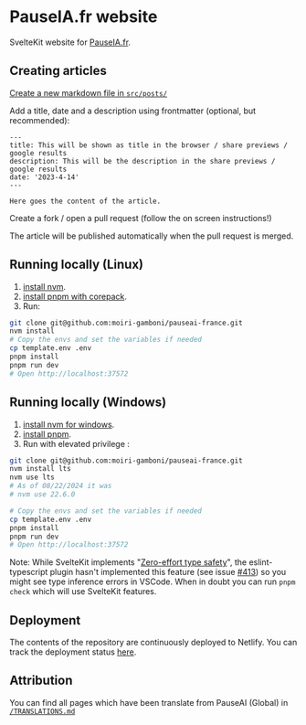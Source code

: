 # PauseIA.fr website

SvelteKit website for [PauseIA.fr](https://pauseia.fr/).

## Creating articles

[Create a new markdown file in `src/posts/`](https://github.com/moiri-gamboni/pauseai-france/new/main/src/posts)

Add a title, date and a description using frontmatter (optional, but recommended):

```
---
title: This will be shown as title in the browser / share previews / google results
description: This will be the description in the share previews / google results
date: '2023-4-14'
---

Here goes the content of the article.
```

Create a fork / open a pull request (follow the on screen instructions!)

The article will be published automatically when the pull request is merged.

## Running locally (Linux)

1. [install nvm](https://github.com/nvm-sh/nvm?tab=readme-ov-file#install--update-script).
2. [install pnpm with corepack](https://pnpm.io/installation#using-corepack).
3. Run:

```sh
git clone git@github.com:moiri-gamboni/pauseai-france.git
nvm install
# Copy the envs and set the variables if needed
cp template.env .env
pnpm install
pnpm run dev
# Open http://localhost:37572
```

## Running locally (Windows)

1. [install nvm for windows](https://github.com/coreybutler/nvm-windows/releases).
2. [install pnpm](https://pnpm.io/installation#on-windows).
3. Run with elevated privilege :

```sh
git clone git@github.com:moiri-gamboni/pauseai-france.git
nvm install lts
nvm use lts
# As of 08/22/2024 it was
# nvm use 22.6.0

# Copy the envs and set the variables if needed
cp template.env .env
pnpm install
pnpm run dev
# Open http://localhost:37572
```

Note:
While SvelteKit implements "[Zero-effort type safety](https://svelte.dev/blog/zero-config-type-safety)", the eslint-typescript plugin hasn't implemented this feature (see issue [#413](https://github.com/sveltejs/eslint-plugin-svelte/issues/413)) so you might see type inference errors in VSCode. When in doubt you can run `pnpm check` which will use SvelteKit features.

## Deployment

The contents of the repository are continuously deployed to Netlify. You can track the deployment status [here](https://app.netlify.com/sites/pauseai-france/deploys).

## Attribution

You can find all pages which have been translate from PauseAI (Global) in [`/TRANSLATIONS.md`](/TRANSLATIONS.md)
